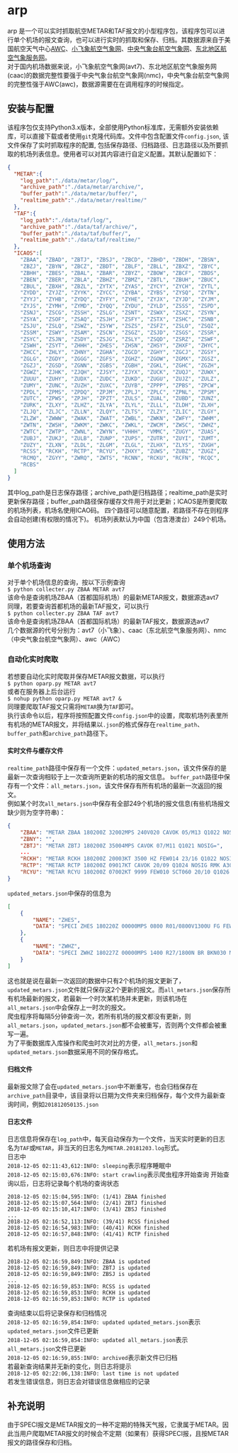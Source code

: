 # arp
arp 是一个可以实时抓取航空METAR和TAF报文的小型程序包，该程序包可以进行单个机场的报文查询，也可以进行实时的抓取和保存、归档。其数据源来自于美国航空天气中心[AWC](https://aviationweather.gov/)、[小飞象航空气象网](http://www.avt7.com/)、[中央气象台航空气象网](http://aviation.nmc.cn/)、[东北地区航空气象服务网](http://www.nemcaac.cn/dbinfo/app/common/index)。   
对于国内机场数据来说，小飞象航空气象网(avt7)、东北地区航空气象服务网(caac)的数据完整性要强于中央气象台航空气象网(nmc)，中央气象台航空气象网的完整性强于AWC(awc)，数据源需要在在调用程序的时候指定。

## 安装与配置
该程序包仅支持Python3.x版本，全部使用Python标准库，无需额外安装依赖库，可以直接下载或者使用`git`克隆代码库。文件中包含配置文件`config.json`, 该文件保存了实时抓取程序的配置, 包括保存路径、归档路径、日志路径以及所要抓取的机场列表信息。使用者可以对其内容进行自定义配置。其默认配置如下：
```json
{
  "METAR":{
    "log_path":"./data/metar/log/",
    "archive_path":"./data/metar/archive/",
    "buffer_path":"./data/metar/buffer/",
    "realtime_path":"./data/metar/realtime/"
  },
  "TAF":{
    "log_path":"./data/taf/log/",
    "archive_path":"./data/taf/archive/",
    "buffer_path":"./data/taf/buffer/",
    "realtime_path":"./data/taf/realtime/"
  },
  "ICAOS":[
    "ZBAA", "ZBAD", "ZBTJ", "ZBSJ", "ZBCD", "ZBHD", "ZBDH", "ZBSN",
    "ZBZJ", "ZBYN", "ZBCZ", "ZBDT", "ZBLF", "ZBLL", "ZBXZ", "ZBYC",
    "ZBHH", "ZBES", "ZBAL", "ZBAR", "ZBYZ", "ZBOW", "ZBCF", "ZBDS",
    "ZBEN", "ZBER", "ZBLA", "ZBHZ", "ZBMZ", "ZBTL", "ZBUH", "ZBUC",
    "ZBUL", "ZBXH", "ZBZL", "ZYTX", "ZYAS", "ZYCY", "ZYCH", "ZYTL",
    "ZYDD", "ZYJZ", "ZYYK", "ZYCC", "ZYBA", "ZYBS", "ZYSQ", "ZYTN",
    "ZYYJ", "ZYHB", "ZYDQ", "ZYFY", "ZYHE", "ZYJX", "ZYJD", "ZYJM",
    "ZYJS", "ZYMH", "ZYMD", "ZYQQ", "ZYDU", "ZYLD", "ZSSS", "ZSPD",
    "ZSNJ", "ZSCG", "ZSSH", "ZSLG", "ZSNT", "ZSWX", "ZSXZ", "ZSYN",
    "ZSYA", "ZSOF", "ZSAQ", "ZSJH", "ZSFY", "ZSTX", "ZSHC", "ZSNB",
    "ZSJU", "ZSLQ", "ZSWZ", "ZSYW", "ZSZS", "ZSFZ", "ZSLO", "ZSQZ",
    "ZSSM", "ZSWY", "ZSAM", "ZSCN", "ZSGZ", "ZSJD", "ZSGS", "ZSSR",
    "ZSYC", "ZSJN", "ZSDY", "ZSJG", "ZSLY", "ZSQD", "ZSRZ", "ZSWF",
    "ZSWH", "ZSYT", "ZHHH", "ZHES", "ZHSN", "ZHSY", "ZHXF", "ZHYC",
    "ZHCC", "ZHLY", "ZHNY", "ZGHA", "ZGCD", "ZGHY", "ZGCJ", "ZGSY",
    "ZGLG", "ZGDY", "ZGGG", "ZGFS", "ZGHZ", "ZGOW", "ZGMX", "ZGSZ",
    "ZGZJ", "ZGSD", "ZGNN", "ZGBS", "ZGBH", "ZGKL", "ZGHC", "ZGZH",
    "ZGWZ", "ZJHK", "ZJQH", "ZJSY", "ZJYX", "ZUCK", "ZUQJ", "ZUWX",
    "ZUUU", "ZUHY", "ZUDX", "ZUDC", "ZUKD", "ZUGU", "ZUJZ", "ZULZ",
    "ZUMY", "ZUNC", "ZUZH", "ZUXC", "ZUYB", "ZPPP", "ZPBS", "ZPCW",
    "ZPDL", "ZPMS", "ZPDQ", "ZPJM", "ZPLJ", "ZPLC", "ZPNL", "ZPSM",
    "ZUTC", "ZPWS", "ZPJH", "ZPZT", "ZULS", "ZUAL", "ZUBD", "ZUNZ",
    "ZURK", "ZLXY", "ZLHZ", "ZLYA", "ZLYL", "ZLLL", "ZLDH", "ZLXH",
    "ZLJQ", "ZLJC", "ZLLN", "ZLQY", "ZLTS", "ZLZY", "ZLIC", "ZLGY",
    "ZLZW", "ZWWW", "ZWAK", "ZWAT", "ZWBL", "ZWKN", "ZWFY", "ZWHM",
    "ZWTN", "ZWSH", "ZWKM", "ZWKC", "ZWKL", "ZWCM", "ZWSC", "ZWHZ",
    "ZWTC", "ZWTP", "ZWNL", "ZWYN", "VHHH", "VMMC", "ZUGY", "ZUAS",
    "ZUBJ", "ZUKJ", "ZULB", "ZUNP", "ZUPS", "ZUTR", "ZUYI", "ZUMT",
    "ZUZY", "ZLXN", "ZLDL", "ZLGM", "ZLGL", "ZLHX", "ZLYS", "ZUGH",
    "RCSS", "RCKH", "RCTP", "RCYU", "ZHXY", "ZUWS", "ZUBZ", "ZUGZ",
    "RCMQ", "ZGYY", "ZWRQ", "ZWTS", "RCNN", "RCKU", "RCFN", "RCQC",
    "RCBS"
  ]
}
```
其中log_path是日志保存路径；archive_path是归档路径；realtime_path是实时更新保存路径；buffer_path路径保存缓存文件用于对比更新；ICAOS是所要爬取的机场列表，机场名使用ICAO码。
四个路径可以随意配置，若路径不存在则程序会自动创建(有权限的情况下)。
机场列表默认为中国（包含港澳台）249个机场。

## 使用方法
### 单个机场查询
对于单个机场信息的查询，按以下示例查询   
`$ python collecter.py ZBAA METAR avt7`   
该命令是查询机场ZBAA（首都国际机场）的最新METAR报文，数据源选avt7   
同理，若要查询首都机场的最新TAF报文，可以执行   
`$ python collecter.py ZBAA TAF avt7`   
该命令是查询机场ZBAA（首都国际机场）的最新TAF报文，数据源选avt7   
几个数据源的代号分别为：avt7（小飞象）、caac（东北航空气象服务网）、nmc（中央气象台航空气象网）、awc（AWC）

### 自动化实时爬取
若想要自动化实时爬取并保存METAR报文数据，可以执行   
`$ python oparp.py METAR avt7`   
或者在服务器上后台运行   
`$ nohup python oparp.py METAR avt7 &`   
同理要爬取TAF报文只需将`METAR`换为`TAF`即可。   
执行该命令以后，程序将按照配置文件`config.json`中的设置，爬取机场列表里所有机场的METAR报文，并将结果以`.json`的格式保存在`realtime_path`、`buffer_path`和`archive_path`路径下。   

#### 实时文件与缓存文件
`realtime_path`路径中保存有一个文件：`updated_metars.json`，该文件保存的是最新一次查询相较于上一次查询所更新的机场的报文信息。
`buffer_path`路径中保存有一个文件：`all_metars.json`，该文件保存有所有机场的最新一次返回的报文。   
例如某个时次`all_metars.json`中保存有全部249个机场的报文信息(有些机场报文缺少则为空字符串)：   
```json
{
    "ZBAA": "METAR ZBAA 180200Z 32002MPS 240V020 CAVOK 05/M13 Q1022 NOSIG=",
    "ZBNY": "",
    "ZBTJ": "METAR ZBTJ 180200Z 35004MPS CAVOK 07/M11 Q1021 NOSIG=",
    ...
    "RCKH": "METAR RCKH 180200Z 20003KT 3500 HZ FEW014 23/16 Q1022 NOSIG RMK A3018=",
    "RCTP": "METAR RCTP 180200Z 09017KT CAVOK 20/09 Q1024 NOSIG RMK A3026=",
    "RCYU": "METAR RCYU 180200Z 07002KT 9999 FEW010 SCT060 20/10 Q1026 NOSIG RMK A3030="
}
```
`updated_metars.json`中保存的信息为   
```json
[
    {
        "NAME": "ZHES",
        "DATA": "SPECI ZHES 180220Z 00000MPS 0800 R01/0800V1300U FG FEW003 SCT010 OVC050 02/02 Q1027 BECMG FM0300 1500 BR="
    },
    {
        "NAME": "ZWHZ",
        "DATA": "SPECI ZWHZ 180227Z 00000MPS 1400 R27/1800N BR BKN030 M08/M10 Q1026 NOSIG="
    }
]
```
这也就是说在最新一次返回的数据中只有2个机场的报文更新了，`updated_metars.json`文件就只保存这2个更新的报文。而`all_metars.json`保存所有机场最新的报文，若最新一个时次某机场并未更新，则该机场在`all_metars.json`中会保存上一时次的报文。   
爬虫程序将每隔5分钟查询一次，若所有机场的报文都没有更新，则`all_metars.json`，`updated_metars.json`都不会被重写，否则两个文件都会被重写一遍。   
为了平衡数据库入库操作和爬虫时次对比的方便，`all_metars.json`和`updated_metars.json`数据采用不同的保存格式。   

#### 归档文件
最新报文除了会在`updated_metars.json`中不断重写，也会归档保存在`archive_path`目录中，该目录将以日期为文件夹来归档保存，每个文件为最新查询时间，例如`201812050135.json`

#### 日志文件
日志信息将保存在`log_path`中，每天自动保存为一个文件，当天实时更新的日志名为`TAF`或`METAR`，非当天的日志名为`METAR.20181203.log`形式。   
日志中   
`2018-12-05 02:11:43,612:INFO: sleeping`表示程序睡眠中   
`2018-12-05 02:15:03,676:INFO: start crawling`表示爬虫程序开始查询
开始查询以后，日志将记录每个机场的查询状态   
```
2018-12-05 02:15:04,595:INFO: (1/41) ZBAA finished
2018-12-05 02:15:07,564:INFO: (2/41) ZBTJ finished
2018-12-05 02:15:10,417:INFO: (3/41) ZBSJ finished
...
2018-12-05 02:16:52,113:INFO: (39/41) RCSS finished
2018-12-05 02:16:54,983:INFO: (40/41) RCKH finished
2018-12-05 02:16:57,848:INFO: (41/41) RCTP finished
```
若机场有报文更新，则日志中将提供记录   
```
2018-12-05 02:16:59,849:INFO: ZBAA is updated
2018-12-05 02:16:59,849:INFO: ZBTJ is updated
2018-12-05 02:16:59,849:INFO: ZBSJ is updated
...
2018-12-05 02:16:59,853:INFO: RCSS is updated
2018-12-05 02:16:59,853:INFO: RCKH is updated
2018-12-05 02:16:59,853:INFO: RCTP is updated
```
查询结束以后将记录保存和归档情况    
`2018-12-05 02:16:59,854:INFO: updated updated_metars.json`表示`updated_metars.json`文件已更新    
`2018-12-05 02:16:59,854:INFO: updated all_metars.json`表示`all_metars.json`文件已更新   
`2018-12-05 02:16:59,855:INFO: archived`表示新文件已归档     
若最新查询结果并无新的变化，则日志将提示   
`2018-12-05 02:22:06,138:INFO: last time is not updated`   
若发生错误信息，则日志会对错误信息做相应的记录

## 补充说明
由于SPECI报文是METAR报文的一种不定期的特殊天气报，它隶属于METAR。因此当用户爬取METAR报文的时候会不定期（如果有）获得SPECI报，且按METAR报文的路径保存和归档。
